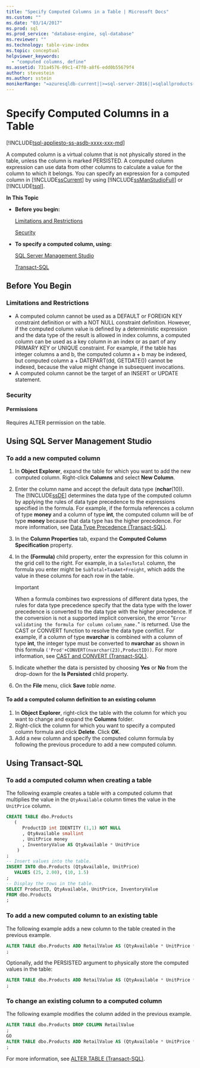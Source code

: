 ```yaml
---
title: "Specify Computed Columns in a Table | Microsoft Docs"
ms.custom: ""
ms.date: "03/14/2017"
ms.prod: sql
ms.prod_service: "database-engine, sql-database"
ms.reviewer: ""
ms.technology: table-view-index
ms.topic: conceptual
helpviewer_keywords: 
  - "computed columns, define"
ms.assetid: 731a4576-09c1-47f0-a8f6-edd0b55679f4
author: stevestein
ms.author: sstein
monikerRange: "=azuresqldb-current||>=sql-server-2016||=sqlallproducts-allversions||>=sql-server-linux-2017||=azuresqldb-mi-current"
---
```

# Specify Computed Columns in a Table

[!INCLUDE[tsql-appliesto-ss-asdb-xxxx-xxx-md](../../includes/appliesto-ss-asdb-xxxx-xxx-md.md)]

A computed column is a virtual column that is not physically stored in the table, unless the column is marked PERSISTED. A computed column expression can use data from other columns to calculate a value for the column to which it belongs. You can specify an expression for a computed column in [!INCLUDE[ssCurrent](../../includes/sscurrent-md.md)] by using [!INCLUDE[ssManStudioFull](../../includes/ssmanstudiofull-md.md)] or [!INCLUDE[tsql](../../includes/tsql-md.md)].

**In This Topic**

- **Before you begin:**

   [Limitations and Restrictions](#Limitations)

   [Security](#Security)

- **To specify a computed column, using:**

   [SQL Server Management Studio](#SSMSProcedure)

   [Transact-SQL](#TsqlProcedure)

## <a name="BeforeYouBegin"></a> Before You Begin

### <a name="Limitations"></a> Limitations and Restrictions

- A computed column cannot be used as a DEFAULT or FOREIGN KEY constraint definition or with a NOT NULL constraint definition. However, if the computed column value is defined by a deterministic expression and the data type of the result is allowed in index columns, a computed column can be used as a key column in an index or as part of any PRIMARY KEY or UNIQUE constraint. For example, if the table has integer columns a and b, the computed column a + b may be indexed, but computed column a + DATEPART(dd, GETDATE()) cannot be indexed, because the value might change in subsequent invocations.
- A computed column cannot be the target of an INSERT or UPDATE statement.

### <a name="Security"></a> Security

#### <a name="Permissions"></a> Permissions

Requires ALTER permission on the table.

## <a name="SSMSProcedure"></a> Using SQL Server Management Studio

### <a name="NewColumn"></a> To add a new computed column

1. In **Object Explorer**, expand the table for which you want to add the new computed column. Right-click **Columns** and select **New Column**.
2. Enter the column name and accept the default data type (**nchar**(10)). The [!INCLUDE[ssDE](../../includes/ssde-md.md)] determines the data type of the computed column by applying the rules of data type precedence to the expressions specified in the formula. For example, if the formula references a column of type **money** and a column of type **int**, the computed column will be of type **money** because that data type has the higher precedence. For more information, see [Data Type Precedence &#40;Transact-SQL&#41;](../../t-sql/data-types/data-type-precedence-transact-sql.md).
3. In the **Column Properties** tab, expand the **Computed Column Specification** property.
4. In the **(Formula)** child property, enter the expression for this column in the grid cell to the right. For example, in a `SalesTotal` column, the formula you enter might be `SubTotal+TaxAmt+Freight`, which adds the value in these columns for each row in the table.

   > [!IMPORTANT]
   > When a formula combines two expressions of different data types, the rules for data type precedence specify that the data type with the lower precedence is converted to the data type with the higher precedence. If the conversion is not a supported implicit conversion, the error "`Error validating the formula for column column_name.`" is returned. Use the CAST or CONVERT function to resolve the data type conflict. For example, if a column of type **nvarchar** is combined with a column of type **int**, the integer type must be converted to **nvarchar** as shown in this formula `('Prod'+CONVERT(nvarchar(23),ProductID))`. For more information, see [CAST and CONVERT &#40;Transact-SQL&#41;](../../t-sql/functions/cast-and-convert-transact-sql.md).

5. Indicate whether the data is persisted by choosing **Yes** or **No** from the drop-down for the **Is Persisted** child property.

6. On the **File** menu, click **Save** _table name_.

#### To add a computed column definition to an existing column

1. In **Object Explorer**, right-click the table with the column for which you want to change and expand the **Columns** folder.
2. Right-click the column for which you want to specify a computed column formula and click **Delete**. Click **OK**.
3. Add a new column and specify the computed column formula by following the previous procedure to add a new computed column.

## <a name="TsqlProcedure"></a> Using Transact-SQL

### To add a computed column when creating a table

The following example creates a table with a computed column that multiplies the value in the `QtyAvailable` column times the value in the `UnitPrice` column.

```sql
CREATE TABLE dbo.Products
   (
      ProductID int IDENTITY (1,1) NOT NULL
      , QtyAvailable smallint
      , UnitPrice money
      , InventoryValue AS QtyAvailable * UnitPrice
    )
;
-- Insert values into the table.
INSERT INTO dbo.Products (QtyAvailable, UnitPrice)
   VALUES (25, 2.00), (10, 1.5)
;
-- Display the rows in the table.
SELECT ProductID, QtyAvailable, UnitPrice, InventoryValue
FROM dbo.Products
;
```

### To add a new computed column to an existing table

The following example adds a new column to the table created in the previous example.

```sql
ALTER TABLE dbo.Products ADD RetailValue AS (QtyAvailable * UnitPrice * 1.5)
;
```

Optionally, add the PERSISTED argument to physically store the computed values in the table:

```sql
ALTER TABLE dbo.Products ADD RetailValue AS (QtyAvailable * UnitPrice * 1.5) PERSISTED
;
```

### To change an existing column to a computed column

The following example modifies the column added in the previous example.

```sql
ALTER TABLE dbo.Products DROP COLUMN RetailValue
;
GO
ALTER TABLE dbo.Products ADD RetailValue AS (QtyAvailable * UnitPrice * 1.5)
;
```

For more information, see [ALTER TABLE &#40;Transact-SQL&#41;](../../t-sql/statements/alter-table-transact-sql.md).
